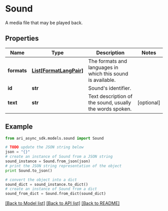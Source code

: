 # Sound

A media file that may be played back.

## Properties
Name | Type | Description | Notes
------------ | ------------- | ------------- | -------------
**formats** | [**List[FormatLangPair]**](FormatLangPair.md) | The formats and languages in which this sound is available. | 
**id** | **str** | Sound&#39;s identifier. | 
**text** | **str** | Text description of the sound, usually the words spoken. | [optional] 

## Example

```python
from ari_async_sdk.models.sound import Sound

# TODO update the JSON string below
json = "{}"
# create an instance of Sound from a JSON string
sound_instance = Sound.from_json(json)
# print the JSON string representation of the object
print Sound.to_json()

# convert the object into a dict
sound_dict = sound_instance.to_dict()
# create an instance of Sound from a dict
sound_from_dict = Sound.from_dict(sound_dict)
```
[[Back to Model list]](../README.md#documentation-for-models) [[Back to API list]](../README.md#documentation-for-api-endpoints) [[Back to README]](../README.md)


